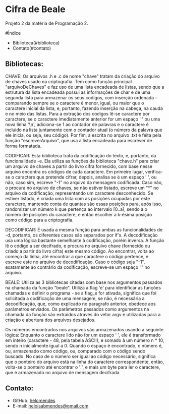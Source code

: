 # Cifra de Beale
Projeto 2 da matéria de Programação 2.

#Índice

* Biblioteca(#biblioteca)
* Contato(#contato)

## Bibliotecas:

CHAVE:
Os arquivos .h e .c de nome "chave" tratam da criação do arquivo de chaves usado na criptografia.
Tem como função principal "arquivoDeChaves" e faz uso de uma lista encadeada de listas, sendo que a estrutura da lista encadeada possui as informações de char e de uma segunda lista para armazenar os seus codigos, com inserção ordenada - comparando sempre se o caractere é menor, igual, ou maior que o caractere inicial da lista, e, portanto, fazendo inserção na cabeça, na cauda e no meio das listas.
Para a extração dos codigos lê-se caractere por caractere, se o caractere imediatamente anterior for um espaço ' ' ou uma nova linha '\n', adiciona-se 1 ao contador de palavras e o caractere é incluido na lista juntamente com o contador atual (o número da palavra que ele inicia, ou seja, seu código).
Por fim, a escrita no arquivo .txt é feita pela função "escreverArquivo", que usa a lista encadeada para escrever de forma formatada.

CODIFICAR:
Esta biblioteca trata da codificação do texto, e, portanto, da funcionalidade -e.
Ela utiliza as funções da biblioteca "chave.h" para criar um arquivo de chaves a partir do livro cifra fornecido, com base nesse arquivo encontra os códigos de cada caractere.
Em primeiro lugar, verifica-se o caractere que pretende cifrar, depois, analisa se é um espaço ' ', ou não, caso sim, escreve "-1" no arquivo da mensagem codificada.
Caso não, o procura no arquivo de chaves, se não estiver listado, escreve um "*" no arquivo da codificação, representando um caractere desconhecido.
Se estiver listado, é criada uma lista com as posições ocupadas por este caractere, mantendo conta de quantas são essas posições para, após isso, randomizar um número k que pertença ao intervalo [0..a], sendo a o número de posições do caractere, e então escolher a k-ésima posição como código para a criptografia.

DECODIFICAR:
É usada a mesma função para ambas as funcionalidades de -d, portanto, os diferentes casos são separados por if's.
A decodificação usa uma lógica bastante semelhante à codificação, porém inversa. A função lê o código a ser decifrado, e procura no arquivo chave (fornecido ou criado a partir do livro cifra) este mesmo código.
Ao encontrar, volta ao começo da linha, até encontrar a que caractere o código pertence, e escreve este no arquivo de decodificação. Caso o código seja "-1", exatamente ao contrário da codificação, escreve-se um espaço ' ' no arquivo.

BEALE:
Utiliza as 3 bibliotecas citadas com base nos argumentos passados na chamada da função "beale".
Utiliza a flag 'e' para identificar as funções chamadas e definir o programa - se a flag_e for ativada, significa que foi solicitada a codificação de uma mensagem, se não, é necessária a decodificação, que, como explicado no paragrafo anterior, obedece aos parâmetros enviados.
Os parâmetros passados como argumentos na chamada da função são extraídos através do vetor argv e utilizadas para a criação e abertura dos arquivos desejados.

Os números encontrados nos arquivos são armazenados usando a seguinte lógica:
Enquanto o caractere lido não for um espaço ' ', ele é transformado em inteiro (caractere - 48, pela tabela ASCII), e somado à um número n * 10, sendo n inicialmente igual a 0. Quando o espaço é encontrado, o número é, ou, armazenado como código, ou, comparado com o código sendo buscado.
No caso de o número ser igual ao código necessário, significa que o ponteiro do arquivo está na linha do caractere correspondente, então, volta-se o ponteiro até encontrar o ':', e mais um byte para ler o caractere, que é armazenado no arquivo de mensagem decifrada.

## Contato:

* GitHub: [helomendes](https://github.com/helomendes)
* E-mail: heloisabmendes@gmail.com

